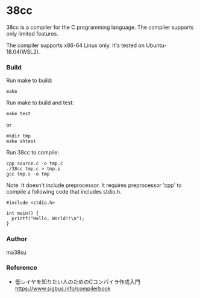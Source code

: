 # 38cc

38cc is a compiler for the C programming language. The compiler supports only limited features.

The compiler supports x86-64 Linux only. It's tested on Ubuntu-18.04(WSL2).

### Build

Run make to build:
```
make
```

Run make to build and test:
```
make test
```
or
```
mkdir tmp
make shtest
```

Run 38cc to compile:
```
cpp source.c -o tmp.c
./38cc tmp.c > tmp.s
gcc tmp.s -o tmp
```


Note: It doesn't include preprocessor. It requires preprocessor 'cpp' to compile a following code that includes stdio.h.

```
#include <stdio.h>

int main() {
  printf("Hello, World!!\n");
}
```

### Author
ma38su

### Reference

- 低レイヤを知りたい人のためのCコンパイラ作成入門 https://www.sigbus.info/compilerbook
